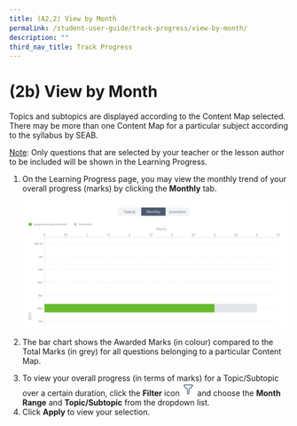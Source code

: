 ```yaml
---
title: (A2,2) View by Month
permalink: /student-user-guide/track-progress/view-by-month/
description: ""
third_nav_title: Track Progress
---
```

<h1 id="-2b-view-by-month">(2b) View by Month</h1>
<p>Topics and subtopics are displayed according to the Content Map selected. There may be more than one Content Map for a particular subject according to the syllabus by SEAB.</p>
<p><u>Note</u>: Only questions that are selected by your teacher or the lesson author to be included will be shown in the Learning Progress. </p>
<ol>
<li><p>On the Learning Progress page, you may view the monthly trend of your overall progress (marks) by clicking the <strong>Monthly</strong> tab.</p>
<p><img src="/images/1Student/TP-LP3.png"></p>
</li>
<li><p>The bar chart shows the Awarded Marks (in colour) compared to the Total Marks (in grey) for all questions belonging to a particular Content Map.</p>
</li>
<li>To view your overall progress (in terms of marks) for a Topic/Subtopic over a certain duration, click the <strong>Filter</strong> icon <img style="width:1.5rem; display: inline;" src="/images/Icons/Filter24.svg"> and choose the <strong>Month Range</strong> and <strong>Topic/Subtopic</strong> from the dropdown list.</li>
<li>Click <strong>Apply</strong> to view your selection.</li>
</ol>